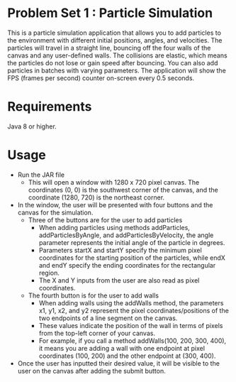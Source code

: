 # Problem Set 1 : Particle Simulation

This is a particle simulation application that allows you to add particles to the environment with different initial positions, angles, and velocities. The particles will travel in a straight line, bouncing off the four walls of the canvas and any user-defined walls. The collisions are elastic, which means the particles do not lose or gain speed after bouncing. You can also add particles in batches with varying parameters. The application will show the FPS (frames per second) counter on-screen every 0.5 seconds.

# Requirements

Java 8 or higher.

# Usage

* Run the JAR file
  * This will open a window with 1280 x 720 pixel canvas. The coordinates (0, 0) is the southwest corner of the canvas, and the coordinate (1280, 720) is the northeast corner.
* In the window, the user will be presented with four buttons and the canvas for the simulation.
  * Three of the buttons are for the user to add particles
    * When adding particles using methods addParticles, addParticlesByAngle, and addParticlesByVelocity, the angle parameter represents the initial angle of the particle in degrees.
    * Parameters startX and startY specify the minimum pixel coordinates for the starting position of the particles, while endX and endY specify the ending coordinates for the rectangular region.
    * The X and Y inputs from the user are also read as pixel coordinates.
  * The fourth button is for the user to add walls
    * When adding walls using the addWalls method, the parameters x1, y1, x2, and y2 represent the pixel coordinates/positions of the two endpoints of a line segment on the canvas.
    * These values indicate the position of the wall in terms of pixels from the top-left corner of your canvas.
    * For example, if you call a method addWalls(100, 200, 300, 400), it means you are adding a wall with one endpoint at pixel coordinates (100, 200) and the other endpoint at (300, 400).
* Once the user has inputted their desired value, it will be visible to the user on the canvas after adding the submit button.
